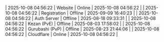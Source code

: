 | 2025-10-08 04:56:22 | Website | Online | 2025-10-08 04:56:22 |
| 2025-10-08 04:56:22 | Registration | Offline | 2025-09-09 16:40:23 |
| 2025-10-08 04:56:22 | Auth Server | Offline | 2025-08-18 09:33:31 |
| 2025-10-08 04:56:22 | Kezan (PvE) | Offline | 2025-08-03 17:58:02 |
| 2025-10-08 04:56:22 | Gurubashi (PvP) | Offline | 2025-08-23 21:44:06 |
| 2025-10-08 04:56:22 | Cloudflare | Online | 2025-10-08 04:56:22 |
